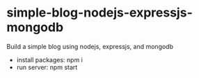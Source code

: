 # simple-blog-nodejs-expressjs-mongodb
Build a simple blog using nodejs, expressjs, and mongodb

- install packages: npm i
- run server: npm start
